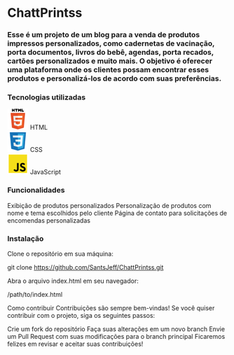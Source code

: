 <h1>ChattPrintss</h1>

<h3>Esse é um projeto de um blog para a venda de produtos impressos personalizados, como cadernetas de vacinação, porta documentos, livros do bebê, agendas, porta recados, cartões personalizados e muito mais. O objetivo é oferecer uma plataforma onde os clientes possam encontrar esses produtos e personalizá-los de acordo com suas preferências.
</h3>

<h3>Tecnologias utilizadas<br></h3>

![alt text](imagem/html5.png "Imagem HTML5")
HTML<br>
![alt text](imagem/css.png "Imagem CSS")
CSS<br>
![alt text](imagem/js.png "Imagem JS")
JavaScript<br>

<h3>Funcionalidades<br></h3>
Exibição de produtos personalizados
Personalização de produtos com nome e tema escolhidos pelo cliente
Página de contato para solicitações de encomendas personalizadas

<h3>Instalação<br></h3>
Clone o repositório em sua máquina:

git clone https://github.com/SantsJeff/ChattPrintss.git

Abra o arquivo index.html em seu navegador:

/path/to/index.html


Como contribuir
Contribuições são sempre bem-vindas! Se você quiser contribuir com o projeto, siga os seguintes passos:

Crie um fork do repositório
Faça suas alterações em um novo branch
Envie um Pull Request com suas modificações para o branch principal
Ficaremos felizes em revisar e aceitar suas contribuições!


